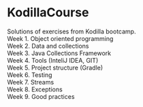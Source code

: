 # KodillaCourse

Solutions of exercises from Kodilla bootcamp.   
Week 1. Object oriented programming  
Week 2. Data and collections  
Week 3. Java Collections Framework   
Week 4. Tools (InteliJ IDEA, GIT)  
Week 5. Project structure (Gradle)  
Week 6. Testing   
Week 7. Streams  
Week 8. Exceptions  
Week 9. Good practices  
 
